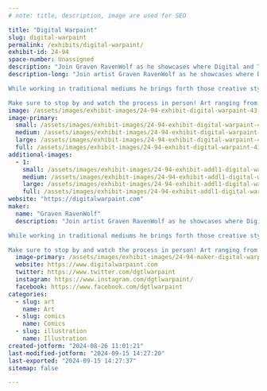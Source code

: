 ```yaml
---
# note: title, description, image are used for SEO

title: "Digital Warpaint"
slug: digital-warpaint
permalink: /exhibits/digital-warpaint/
exhibit-id: 24-94
space-number: Unassigned
description: "Join Graven RavenWolf as he showcases where Digital and Traditional Art meet with Digital Warpaint!"
description-long: "Join artist Graven RavenWolf as he showcases where Digital and Traditional Art meet within the world of Digital Warpaint!

While working in traditional mediums he brings forth those creative stylings into the digital realm through technology.

Make sure to stop by and watch the process in person! Art ranging from cartoon nostalgia to robots! Lots of robots!"
image: /assets/images/exhibit-images/24-94-exhibit-digital-warpaint-43-digital-warpaint-maker-faire-2023-v1-thumb-5420-large.jpg
image-primary: 
  small: /assets/images/exhibit-images/24-94-exhibit-digital-warpaint-43-digital-warpaint-maker-faire-2023-v1-thumb-5420-small.jpg
  medium: /assets/images/exhibit-images/24-94-exhibit-digital-warpaint-43-digital-warpaint-maker-faire-2023-v1-thumb-5420-medium.jpg
  large: /assets/images/exhibit-images/24-94-exhibit-digital-warpaint-43-digital-warpaint-maker-faire-2023-v1-thumb-5420-large.jpg
  full: /assets/images/exhibit-images/24-94-exhibit-digital-warpaint-43-digital-warpaint-maker-faire-2023-v1-thumb-5420-full.jpg
additional-images: 
  - 1:
    small: /assets/images/exhibit-images/24-94-exhibit-addl1-digital-warpaint-digital-warpaint-maker-faire-2023-v2-thumb-small.jpg
    medium: /assets/images/exhibit-images/24-94-exhibit-addl1-digital-warpaint-digital-warpaint-maker-faire-2023-v2-thumb-medium.jpg
    large: /assets/images/exhibit-images/24-94-exhibit-addl1-digital-warpaint-digital-warpaint-maker-faire-2023-v2-thumb-large.jpg
    full: /assets/images/exhibit-images/24-94-exhibit-addl1-digital-warpaint-digital-warpaint-maker-faire-2023-v2-thumb-full.jpg
website: "https://digitalwarpaint.com"
maker: 
  name: "Graven RavenWolf"
  description: "Join artist Graven RavenWolf as he showcases where Digital and Traditional Art meet within the world of Digital Warpaint!

While working in traditional mediums he brings forth those creative stylings into the digital realm through technology.

Make sure to stop by and watch the process in person! Art ranging from cartoon nostalgia to robots! Lots of robots!"
  image-primary: /assets/images/exhibit-images/24-94-maker-digital-warpaint-digital-warpaint-maker-faire-2023-v1-thumb-medium.jpg
  website: https://www.digitalwarpaint.com
  twitter: https://www.twitter.com/dgtlwarpaint
  instagram: https://www.instagram.com/dgtlwarpaint/
  facebook: https://www.facebook.com/dgtlwarpaint
categories: 
  - slug: art
    name: Art
  - slug: comics
    name: Comics
  - slug: illustration
    name: Illustration
created-jotform: "2024-08-26 11:01:21"
last-modified-jotform: "2024-09-15 14:27:20"
last-exported: "2024-09-15 14:27:37"
sitemap: false

---
```

